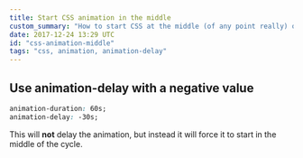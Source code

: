 ```yaml
---
title: Start CSS animation in the middle
custom_summary: "How to start CSS at the middle (of any point really) of the animation cycle."
date: 2017-12-24 13:29 UTC
id: "css-animation-middle"
tags: "css, animation, animation-delay"
---
```


## Use animation-delay with a negative value
```css
animation-duration: 60s;
animation-delay: -30s;
```

This will **not** delay the animation, but instead it will force it to start in the middle of the cycle.
